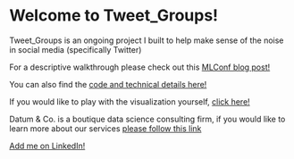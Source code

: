 # Welcome to Tweet_Groups!

Tweet_Groups is an ongoing project I built to help make sense of the noise in social media (specifically Twitter)

For a descriptive walkthrough please check out this [MLConf blog post!](http://mlconf.com/12-week-data-science-bootcamp/)

You can also find the [code and technical details here!](https://github.com/ntwieneke/mlconfblog/blob/master/MLConf.ipynb)

If you would like to play with the visualization yourself, [click here!](https://datumco.io/d3/tweet-groups/)

Datum & Co. is a boutique data science consulting firm, if you would like to learn more about our services [please follow this link](https://datumco.io/services/)

[Add me on LinkedIn!](https://www.linkedin.com/in/nathanwieneke)